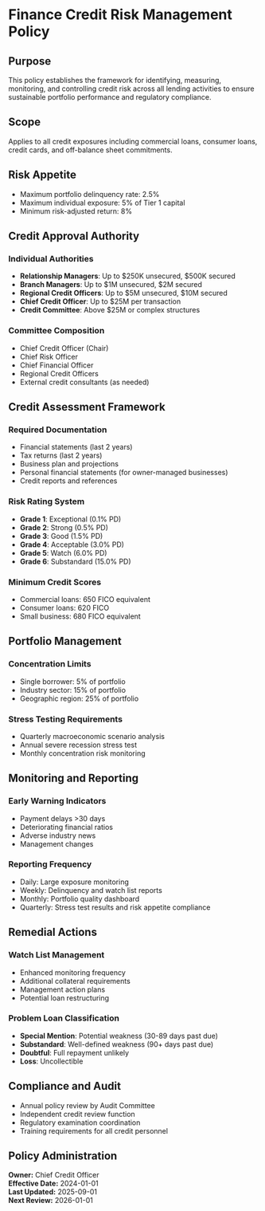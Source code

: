 # Finance Credit Risk Management Policy

## Purpose
This policy establishes the framework for identifying, measuring, monitoring, and controlling credit risk across all lending activities to ensure sustainable portfolio performance and regulatory compliance.

## Scope
Applies to all credit exposures including commercial loans, consumer loans, credit cards, and off-balance sheet commitments.

## Risk Appetite
- Maximum portfolio delinquency rate: 2.5%  
- Maximum individual exposure: 5% of Tier 1 capital  
- Minimum risk-adjusted return: 8%  

## Credit Approval Authority

### Individual Authorities
- **Relationship Managers**: Up to $250K unsecured, $500K secured  
- **Branch Managers**: Up to $1M unsecured, $2M secured  
- **Regional Credit Officers**: Up to $5M unsecured, $10M secured  
- **Chief Credit Officer**: Up to $25M per transaction  
- **Credit Committee**: Above $25M or complex structures  

### Committee Composition
- Chief Credit Officer (Chair)  
- Chief Risk Officer  
- Chief Financial Officer  
- Regional Credit Officers  
- External credit consultants (as needed)  

## Credit Assessment Framework

### Required Documentation
- Financial statements (last 2 years)  
- Tax returns (last 2 years)  
- Business plan and projections  
- Personal financial statements (for owner-managed businesses)  
- Credit reports and references  

### Risk Rating System
- **Grade 1**: Exceptional (0.1% PD)  
- **Grade 2**: Strong (0.5% PD)  
- **Grade 3**: Good (1.5% PD)  
- **Grade 4**: Acceptable (3.0% PD)  
- **Grade 5**: Watch (6.0% PD)  
- **Grade 6**: Substandard (15.0% PD)  

### Minimum Credit Scores
- Commercial loans: 650 FICO equivalent  
- Consumer loans: 620 FICO  
- Small business: 680 FICO equivalent  

## Portfolio Management

### Concentration Limits
- Single borrower: 5% of portfolio  
- Industry sector: 15% of portfolio  
- Geographic region: 25% of portfolio  

### Stress Testing Requirements
- Quarterly macroeconomic scenario analysis  
- Annual severe recession stress test  
- Monthly concentration risk monitoring  

## Monitoring and Reporting

### Early Warning Indicators
- Payment delays >30 days  
- Deteriorating financial ratios  
- Adverse industry news  
- Management changes  

### Reporting Frequency
- Daily: Large exposure monitoring  
- Weekly: Delinquency and watch list reports  
- Monthly: Portfolio quality dashboard  
- Quarterly: Stress test results and risk appetite compliance  

## Remedial Actions

### Watch List Management
- Enhanced monitoring frequency  
- Additional collateral requirements  
- Management action plans  
- Potential loan restructuring  

### Problem Loan Classification
- **Special Mention**: Potential weakness (30-89 days past due)  
- **Substandard**: Well-defined weakness (90+ days past due)  
- **Doubtful**: Full repayment unlikely  
- **Loss**: Uncollectible  

## Compliance and Audit
- Annual policy review by Audit Committee  
- Independent credit review function  
- Regulatory examination coordination  
- Training requirements for all credit personnel  

## Policy Administration
**Owner:** Chief Credit Officer  
**Effective Date:** 2024-01-01  
**Last Updated:** 2025-09-01  
**Next Review:** 2026-01-01